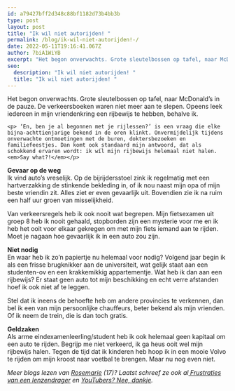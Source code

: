 ```yaml
---
id: a79427bff2d348c88bf1182d73b4bb3b
type: post
layout: post
title: "Ik wil niet autorijden! "
permalink: /blog/ik-wil-niet-autorijden!-/
date: 2022-05-11T19:16:41.067Z
author: 7biA1WiYB
excerpt: "Het begon onverwachts. Grote sleutelbossen op tafel, naar McDonald’s in de pauze. De verkeersboeken waren niet meer aan te slepen. Opeens leek iedereen in mijn vriendenkring een rijbewijs te hebben, behalve ik.  "
seo:
  description: "Ik wil niet autorijden! "
  title: "Ik wil niet autorijden! "
---
```

Het begon onverwachts. Grote sleutelbossen op tafel, naar McDonald’s in de pauze. De verkeersboeken waren niet meer aan te slepen. Opeens leek iedereen in mijn vriendenkring een rijbewijs te hebben, behalve ik.  

    <p> ‘En, ben je al begonnen met je rijlessen?’ is een vraag die elke bijna-achttienjarige bekend in de oren klinkt. Onvermijdelijk tijdens onverwachte ontmoetingen met de buren, doktersbezoeken en familiefeestjes. Dan komt ook standaard mijn antwoord, dat als schokkend ervaren wordt: ik wíl mijn rijbewijs helemaal niet halen. <em>Say what?!</em></p>
<p><strong>Gevaar op de weg</strong><br>Ik vind auto’s vreselijk. Op de bijrijdersstoel zink ik regelmatig met een hartverzakking de stinkende bekleding in, of ik nou naast mijn opa of mijn beste vriendin zit. Alles ziet er even gevaarlijk uit. Bovendien zie ik na ruim een half uur groen van misselijkheid.</p>
<p>Van verkeersregels heb ik ook nooit wat begrepen. Mijn fietsexamen uit groep 8 heb ik nooit gehaald, stopborden zijn een mysterie voor me en ik heb het ooit voor elkaar gekregen om met mijn fiets iemand aan te rijden. Moet je nagaan hoe gevaarlijk ik in een auto zou zijn.</p>
<p><strong>Niet nodig</strong><br>En waar heb ik zo’n papiertje nu helemaal voor nodig? Volgend jaar begin ik als een frisse brugknikker aan de universiteit, wat gelijk staat aan een studenten-ov en een krakkemikkig appartementje. Wat heb ik dan aan een rijbewijs? Er staat geen auto tot mijn beschikking en echt verre afstanden hoef ik ook niet af te leggen. </p>
<p>Stel dat ik ineens de behoefte heb om andere provincies te verkennen, dan bel ik een van mijn persoonlijke chauffeurs, beter bekend als mijn vrienden. Of ik neem de trein, die is dan toch gratis. </p>
<p><strong>Geldzaken</strong><br>Als arme eindexamenleerling/student heb ik ook helemaal geen kapitaal om een auto te rijden. Begrijp me niet verkeerd, ik ga heus ooit wel mijn rijbewijs halen. Tegen de tijd dat ik kinderen heb hoop ik in een mooie Volvo te rijden om mijn kroost naar voetbal te brengen. Maar nu nog even niet.</p>
<p><em>Meer blogs lezen van <a href="https://original.sevendays.nl/users/rosemarie-van-der-tol">Rosemarie</a> (17)? Laatst schreef ze ook al<a href="https://original.sevendays.nl/blog/de-frustraties-van-een-lenzendrager"> Frustraties van een lenzendrager</a> en <a href="https://original.sevendays.nl/blog/youtubers-nee-dank-je">YouTubers? Nee, dankje</a>.</em></p>  

